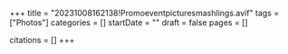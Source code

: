 +++
title = "20231008162138!Promoeventpicturesmashlings.avif"
tags = ["Photos"]
categories = []
startDate = ""
draft = false
pages = []

citations = []
+++
